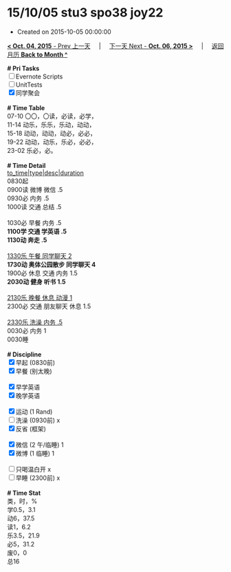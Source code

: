 # 15/10/05 stu3 spo38 joy22

- Created on 2015-10-05 00:00:00

[**< Oct. 04, 2015** - Prev 上一天](/lifelogs/2015/10/d04.md) &nbsp; &nbsp; | &nbsp; &nbsp; [下一天 Next - **Oct. 06, 2015 >**](/lifelogs/2015/10/d06.md) &nbsp; &nbsp; |  &nbsp; &nbsp; [返回月历 **Back to Month ^**](/lifelogs/2015/10/index.md)
<br/><div><strong># Pri Tasks</strong></div><div><input type="checkbox"/>Evernote Scripts</div><div><input type="checkbox"/>UnitTests</div><div><input checked="true" type="checkbox"/>同学聚会</div><div><br/></div><div><b># Time Table</b></div><div>07-10 〇〇，〇读，必读，必学，</div><div>11-14 动乐，乐乐，乐动，动动，</div><div>15-18 动动，动动，动必，必必，</div><div>19-22 动动，动乐，乐必，必必，</div><div>23-02 乐必，必。</div><div><br/></div><div><b># Time Detail</b></div><div><u>to_time|type|desc|duration</u></div><div>0830起</div><div>0900读 微博 微信 .5</div><div>0930必 内务 .5</div><div>1000读 交通 总结 .5</div><div><br/></div><div>1030必 早餐 内务 .5</div><div><b>1100学 交通 学英语 .5</b></div><div><b>1130动 奔走 .5</b></div><div><br clear="none"/></div><div><u>1330乐 午餐 同学聊天 2</u></div><div><strong>1730动 奥体公园散步 同学聊天 4</strong></div><div>1900必 休息 交通 内务 1.5</div><div><b>2030动 健身 听书 1.5</b></div><div><br/></div><div><u>2130乐 晚餐 休息 动漫 1</u></div><div>2300必 交通 朋友聊天 休息 1.5</div><div><b><br/></b></div><div><u>2330乐 洗澡 内务 .5</u></div><div>0030必 内务 1</div><div>0030睡</div><div><br/></div><div><b># Discipline</b></div><div><input checked="true" type="checkbox"/>早起 (0830前) </div><div><input checked="true" type="checkbox"/>早餐 (别太晚) </div><div><br/></div><div><input checked="true" type="checkbox"/>早学英语 </div><div><input checked="true" type="checkbox"/>晚学英语 </div><div><br/></div><div><input checked="true" type="checkbox"/>运动 (1 Rand) </div><div><input type="checkbox"/>洗澡 (0930前) x</div><div><input checked="true" type="checkbox"/>反省 (框架) </div><div><br/></div><div><input checked="true" type="checkbox"/>微信 (2 午/临睡) 1</div><div><input checked="true" type="checkbox"/>微博 (1 临睡) 1</div><div><br/></div><div><input type="checkbox"/>只喝温白开 x</div><div><input type="checkbox"/>早睡 (2300前) x</div><div><br/></div><div><b># Time Stat</b></div><div>类，时，%</div><div>学0.5，3.1</div><div>动6，37.5</div><div>读1，6.2</div><div>乐3.5，21.9</div><div>必5，31.2</div><div>废0，0</div><div>总16</div><div><br/></div><div><br/></div>
